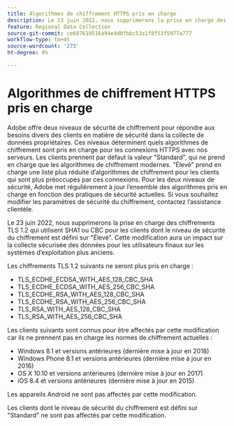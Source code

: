 ```yaml
---
title: Algorithmes de chiffrement HTTPS pris en charge
description: Le 23 juin 2022, nous supprimerons la prise en charge des chiffrements TLS 1.2 qui utilisent SHA1 ou CBC pour les clients dont le niveau de sécurité du chiffrement est défini sur "Élevé".
feature: Regional Data Collection
source-git-commit: ce607610516a94e4d0fbbc53a1f8f53f5977a777
workflow-type: tm+mt
source-wordcount: '273'
ht-degree: 0%

---
```



# Algorithmes de chiffrement HTTPS pris en charge

Adobe offre deux niveaux de sécurité de chiffrement pour répondre aux besoins divers des clients en matière de sécurité dans la collecte de données propriétaires. Ces niveaux déterminent quels algorithmes de chiffrement sont pris en charge pour les connexions HTTPS avec nos serveurs. Les clients prennent par défaut la valeur &quot;Standard&quot;, qui ne prend en charge que les algorithmes de chiffrement modernes. &quot;Élevé&quot; prend en charge une liste plus réduite d’algorithmes de chiffrement pour les clients qui sont plus préoccupés par ces connexions. Pour les deux niveaux de sécurité, Adobe met régulièrement à jour l’ensemble des algorithmes pris en charge en fonction des pratiques de sécurité actuelles. Si vous souhaitez modifier les paramètres de sécurité du chiffrement, contactez l’assistance clientèle.

Le 23 juin 2022, nous supprimerons la prise en charge des chiffrements TLS 1.2 qui utilisent SHA1 ou CBC pour les clients dont le niveau de sécurité du chiffrement est défini sur &quot;Élevé&quot;.  Cette modification aura un impact sur la collecte sécurisée des données pour les utilisateurs finaux sur les systèmes d’exploitation plus anciens.

Les chiffrements TLS 1.2 suivants ne seront plus pris en charge :

* TLS_ECDHE_ECDSA_WITH_AES_128_CBC_SHA
* TLS_ECDHE_ECDSA_WITH_AES_256_CBC_SHA
* TLS_ECDHE_RSA_WITH_AES_128_CBC_SHA
* TLS_ECDHE_RSA_WITH_AES_256_CBC_SHA
* TLS_RSA_WITH_AES_128_CBC_SHA
* TLS_RSA_WITH_AES_256_CBC_SHA

Les clients suivants sont connus pour être affectés par cette modification car ils ne prennent pas en charge les normes de chiffrement actuelles :

* Windows 8.1 et versions antérieures (dernière mise à jour en 2018)
* Windows Phone 8.1 et versions antérieures (dernière mise à jour en 2016)
* OS X 10.10 et versions antérieures (dernière mise à jour en 2017)
* iOS 8.4 et versions antérieures (dernière mise à jour en 2015)

Les appareils Android ne sont pas affectés par cette modification.

Les clients dont le niveau de sécurité du chiffrement est défini sur &quot;Standard&quot; ne sont pas affectés par cette modification.

